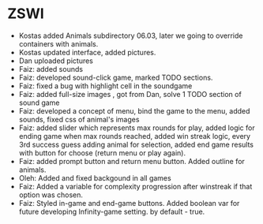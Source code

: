 # ZSWI

+ Kostas added Animals subdirectory 06.03, later we going to override containers with animals.
+ Kostas updated interface, added pictures.
+ Dan uploaded pictures
+ Faiz: added sounds
+ Faiz: developed sound-click game, marked TODO sections.
+ Faiz: fixed a bug with highlight cell in the soundgame
+ Faiz: added full-size images , got from Dan, solve 1 TODO section of sound game 
+ Faiz: developed a concept of menu, bind the game to the menu, added sounds, fixed css of animal's images
+ Faiz: added slider which represents max rounds for play, 
		added logic for ending game when max rounds reached,
		added win streak logic, every 3rd success guess adding animal for selection,
		added end game results with button for choose (return menu or play again).
+ Faiz: added prompt button and return menu button. Added outline for animals.
+ Oleh: Added and fixed backgound in all games
+ Faiz: Added a variable for complexity progression after winstreak if that option was chosen.
+ Faiz: Styled in-game and end-game buttons. Added boolean var for future developing Infinity-game setting. 
		by default - true.